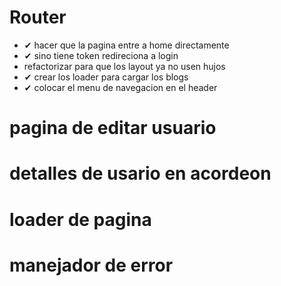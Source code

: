 # Router
* ✔ hacer que la pagina entre a home directamente
* ✔ sino tiene token redireciona a login
*  refactorizar para que los layout ya no usen hujos
* ✔ crear los loader para cargar los blogs
* ✔ colocar el menu de navegacion en el header

# pagina de editar usuario
# detalles de usario en acordeon
# loader de pagina
# manejador de error